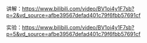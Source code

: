 
讲解：https://www.bilibili.com/video/BV1oi4y1F7sb?p=2&vd_source=afbe39567defad401c79f6fbb57691cf

实验：https://www.bilibili.com/video/BV1oi4y1F7sb?p=5&vd_source=afbe39567defad401c79f6fbb57691cf
